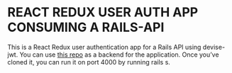 # REACT REDUX USER AUTH APP CONSUMING A RAILS-API

This is a React Redux user authentication app for a Rails API using devise-jwt. You can use [this repo](https://github.com/louro-ines/devise-jwt-api) as a backend for the application. Once you’ve cloned it, you can run it on port 4000 by running rails s.

